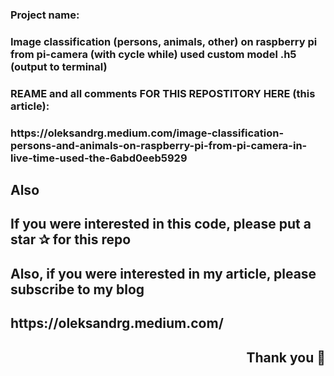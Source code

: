 <h3 align="left">Project name:</h3>
<h3 align="left">Image classification (persons, animals, other) on raspberry pi from pi-camera (with cycle while) used custom model .h5 (output to terminal)</h3>



<h3 align="left">REAME and all comments FOR THIS REPOSTITORY HERE (this article): </h3>
<h3 align="left">https://oleksandrg.medium.com/image-classification-persons-and-animals-on-raspberry-pi-from-pi-camera-in-live-time-used-the-6abd0eeb5929 </h3>



<h2 align="left">Also</h2>
<h2 align="left">If you were interested in this code, please put a star ✰ for this repo </h2>
<h2 align="left">Also, if you were interested in my article, please subscribe to my blog </h2>
<h2 align="left"> https://oleksandrg.medium.com/ </h2>

<h2 align="right">Thank you 🙂</h2>
